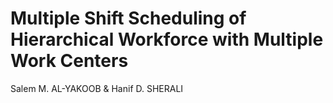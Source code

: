﻿# Multiple Shift Scheduling of Hierarchical Workforce with Multiple Work Centers
Salem M. AL-YAKOOB & Hanif D. SHERALI

